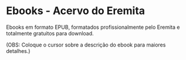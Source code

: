 # Ebooks - Acervo do Eremita
Ebooks em formato EPUB, formatados profissionalmente pelo Eremita e totalmente gratuitos para download.

(OBS: Coloque o cursor sobre a descrição do ebook para maiores detalhes.)
